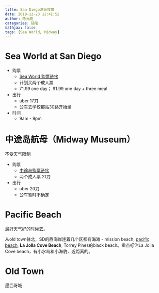 ```yaml
---
title: San Diego游玩攻略
date: 2018-12-23 12:41:52
author: 陈光皓
categories: 随笔
mathjax: false
tags: [Sea World, Midway]
---
```


# Sea World at San Diego
+ 购票
  + [Sea World 购票链接](https://seaworld.com/san-diego/tickets/single-park-tickets/)
  + 计划买两个成人票
  + 71.99 one day； 91.99 one day + three meal
+ 出行
  + uber 17刀
  + 公车去学校那站30路开始坐
+ 时间
  + 9am - 9pm
<!--more-->
# 中途岛航母（Midway Museum）

不受天气限制

+ 购票
  + [中途岛购票链接](https://www.midway.org/visit/buy-tickets/)
  + 两个成人票 21刀
+ 出行
  + uber 20刀
  + 公车暂时不确定

# Pacific Beach

最好天气好的时候去。

从old town往北，SD的西海岸连着几个区都有海滩 - mission beach, [pacific beach](http://www.mafengwo.cn/poi/6378886.html), **La Jolla Cove Beach**, Torrey Pines的black beach。重点标注La Jolla Cove beach，有小水鸟和小海豹，近距离的。

# Old Town

墨西哥城





